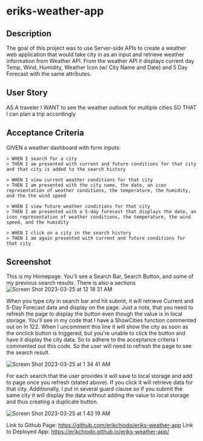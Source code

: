 # eriks-weather-app

## Description

The goal of this project was to use Server-side APIs to create a weather web application that would take city in as an input and retrieve weather information from Weather API. From the weather API it displays current day Temp, Wind, Humidity, Weather Icon (w/ City Name and Date) and 5 Day Forecast with the same attributes.

## User Story

AS A traveler
I WANT to see the weather outlook for multiple cities
SO THAT I can plan a trip accordingly


## Acceptance Criteria

GIVEN a weather dashboard with form inputs:

    > WHEN I search for a city
    > THEN I am presented with current and future conditions for that city and that city is added to the search history

    > WHEN I view current weather conditions for that city
    > THEN I am presented with the city name, the date, an icon representation of weather conditions, the temperature, the humidity, and the the wind speed

    > WHEN I view future weather conditions for that city
    > THEN I am presented with a 5-day forecast that displays the date, an icon representation of weather conditions, the temperature, the wind speed, and the humidity

    > WHEN I click on a city in the search history
    > THEN I am again presented with current and future conditions for that city


## Screenshot

This is my Homepage. You'll see a Search Bar, Search Button, and some of my previous search results. There is also a sections
![Screen Shot 2023-03-25 at 12 18 31 AM](https://user-images.githubusercontent.com/122952630/227695698-d2dbb9a5-a720-4928-b518-349a6539d5e5.png)

When you type city in search bar and hit submit, it will retrieve Current and 5-Day Forecast data and display on the page. Just a note, that you need to refresh the page to display the button even though the value is in local storage. You'll see in my code that I have a ShowCities function commented out on ln 122. When I uncomment this line it will show the city as soon as the onclick button is triggered, but you're unable to click the button and have it display the city data. So to adhere to the acceptance criteria I commented out this code. So the user will need to refresh the page to see the search result.

![Screen Shot 2023-03-25 at 1 34 41 AM](https://user-images.githubusercontent.com/122952630/227699236-4d7295eb-8e49-4e3c-aa09-091e528473f5.png)

For each search that the user provides it will save to local storage and add to page once you refresh (stated above). If you click it will retrieve data for that city. Additionally, I put in several guard clause so if you submit the same city it will display the data without adding the value to local storage and thus creating a duplicate button.

![Screen Shot 2023-03-25 at 1 43 19 AM](https://user-images.githubusercontent.com/122952630/227699536-df5ef841-003e-41b0-a048-e260c003a3f0.png)

Link to Github Page: https://github.com/erikchiodo/eriks-weather-app
Link to Deployed App: https://erikchiodo.github.io/eriks-weather-app/

